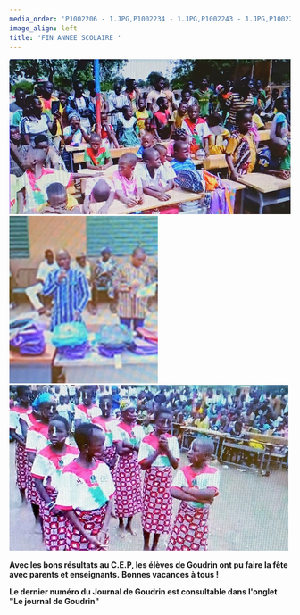 ```yaml
---
media_order: 'P1002206 - 1.JPG,P1002234 - 1.JPG,P1002243 - 1.JPG,P1002252 - 1.JPG,Colette 3.JPG,2022-12-17-10-16-12.jpg,DSCN0285 - Copie.JPG,2022-12-17-10-20-18 6.jpg,Départ d''un groupe.JPG,2024-12-15 à 20.49.32 3.jpg,VOEUX KOULENGA 2025 site.jpg,1 Bulletin adhésion 2025.png,Cantine mai 2024.jpg,Flyer 2025.jpg,DSCN0729.JPG,DSCN0726 - Copie.JPG,PIC_0031.JPG,20250726_161929.jpg,20250726_170746.jpg,20250726_164448.jpg'
image_align: left
title: 'FIN ANNEE SCOLAIRE '
---
```


![20250726_161929](20250726_161929.jpg "20250726_161929")
![20250726_164448](20250726_164448.jpg "20250726_164448") ![20250726_170746](20250726_170746.jpg "20250726_170746")

**Avec les bons résultats au C.E.P,  les élèves de Goudrin ont pu faire la fête avec parents et enseignants.**
**Bonnes vacances à tous !**

**Le dernier numéro du Journal de Goudrin est consultable dans l'onglet  "Le journal de Goudrin"**



